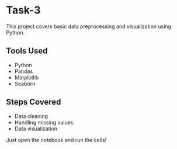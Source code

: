 

# Task-3

This project covers basic data preprocessing and visualization using Python.

## Tools Used

* Python
* Pandas
* Matplotlib
* Seaborn

## Steps Covered

* Data cleaning
* Handling missing values
* Data visualization

Just open the notebook and run the cells!

